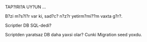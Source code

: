 

TAP?IRI?A UY?UN ...


B?zi m?s?l?r var ki, sad?c? n?z?r yetirm?mi??m vaxta g?r?.


Scriptler DB SQL-dedi?

Scriptden yaratsaz DB daha yaxsi olar? Cunki Migration seed yoxdu.

